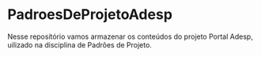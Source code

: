 # PadroesDeProjetoAdesp
Nesse reposítório vamos armazenar os conteúdos do projeto Portal Adesp, uilizado na disciplina de Padrões de Projeto.
